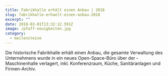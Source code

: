 ```yaml
---
title: Fabrikhalle erhält einen Anbau | 2018
slug: fabrikhalle-erhaelt-einen-anbau-2018
excerpt: ""
date: 2018-03-01T13:32:12.591Z
image: /pfaff-neuigkeiten.jpg
category:
  - meilensteine
---
```

Die historische Fabrikhalle erhält einen Anbau, die gesamte Ver­waltung des Unternehmens wurde in ein neues Open-Space-Büro über der ­Maschinenhalle verlagert, inkl. Konferenzraum, Küche, Sanitäranlagen und Firmen-Archiv.
